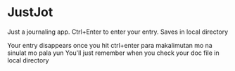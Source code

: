# JustJot
Just a journaling app. Ctrl+Enter to enter your entry. Saves in local directory

Your entry disappears once you hit ctrl+enter para makalimutan mo na sinulat mo pala yun
You'll just remember when you check your doc file in local directory
